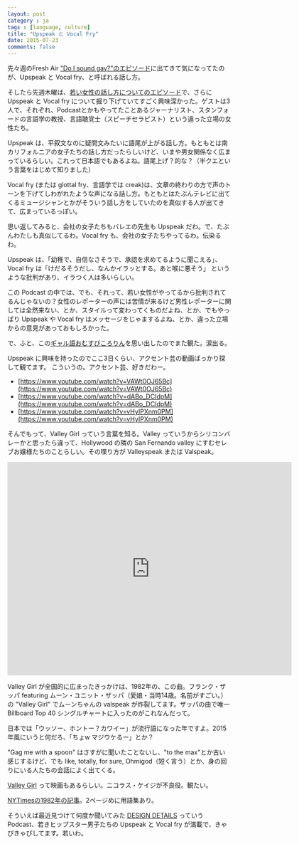 ```yaml
---
layout: post
category : ja
tags : [language, culture]
title: "Upspeak と Vocal Fry"
date: 2015-07-23
comments: false
---
```


先々週のFresh Air ["Do I sound gay?"のエピソード](http://www.npr.org/2015/07/07/420627143/filmmaker-and-speech-pathologist-weigh-in-on-what-it-means-to-sound-gay)に出てきて気になってたのが、Upspeak と Vocal fry、と呼ばれる話し方。

そしたら先週木曜は、[若い女性の話し方についてのエピソード](http://www.npr.org/2015/07/23/425608745/from-upspeak-to-vocal-fry-are-we-policing-young-womens-voices)で、さらに Upspeak と Vocal fry について掘り下げていてすごく興味深かった。ゲストは3人で、それぞれ、Podcastとかもやってたことあるジャーナリスト、スタンフォードの言語学の教授、言語聴覚士（スピーチセラピスト）という違った立場の女性たち。

Upspeak は、平叙文なのに疑問文みたいに語尾が上がる話し方。もともとは南カリフォルニアの女子たちの話し方だったらしいけど、いまや男女関係なく広まっているらしい。これって日本語でもあるよね。語尾上げ？的な？（半クエという言葉をはじめて知りました）

Vocal fry (または glottal fry、言語学では creak)は、文章の終わりの方で声のトーンを下げてしわがれたような声になる話し方。もともとはたぶんテレビに出てくるミュージシャンとかがそういう話し方をしていたのを真似する人が出てきて、広まっているっぽい。

思い返してみると、会社の女子たちもバレエの先生も Upspeak だわ。で、たぶんわたしも真似してるわ。Vocal fry も、会社の女子たちやってるわ。伝染るわ。

Upspeak は、「幼稚で、自信なさそうで、承認を求めてるように聞こえる」、Vocal fry は「けだるそうだし、なんかイラッとする。あと喉に悪そう」 というような批判があり、イラつく人は多いらしい。

この Podcast の中では、でも、それって、若い女性がやってるから批判されてるんじゃないの？女性のレポーターの声には苦情が来るけど男性レポーターに関しては全然来ない、とか、スタイルって変わってくものだよね、とか、でもやっぱり Upspeak や Vocal fry はメッセージをじゃまするよね、とか、違った立場からの意見があっておもしろかった。

で、ふと、この[ギャル語おむすびころりん](https://www.youtube.com/watch?v=32UbQ-pX4f4)を思い出したのでまた観た。涙出る。

Upspeak に興味を持ったのでここ3日くらい、アクセント芸の動画ばっかり探して観てます。
こういうの。アクセント芸、好きだわー。

* [https://www.youtube.com/watch?v=VAWt0OJ65Bc](https://www.youtube.com/watch?v=VAWt0OJ65Bc)
* [https://www.youtube.com/watch?v=dABo_DCIdpM](https://www.youtube.com/watch?v=dABo_DCIdpM)
* [https://www.youtube.com/watch?v=vHyIPXnm0PM](https://www.youtube.com/watch?v=vHyIPXnm0PM)

そんでもって、Valley Girl っていう言葉を知る。Valley っていうからシリコンバレーかと思ったら違って、Hollywood の隣の San Fernando valley にすむセレブお嬢様たちのことらしい。その喋り方が Valleyspeak または Valspeak。

<iframe width="640" height="480" src="https://www.youtube.com/embed/p-LArv-sEQU" frameborder="0" allowfullscreen></iframe>

Valley Girl が全国的に広まったきっかけは、1982年の、この曲。フランク・ザッパ featuring ムーン・ユニット・ザッパ（愛娘・当時14歳。名前がすごい。）の "Valley Girl" でムーンちゃんの valspeak が炸裂してます。ザッパの曲で唯一 Billboard Top 40 シングルチャートに入ったのがこれなんだって。

日本では「ウッソー、ホントー？カワイー」が流行語になった年ですよ。2015年風にいうと何だろ、「ちょw マジウケるー」とか？

"Gag me with a spoon" はさすがに聞いたことないし、"to the max"とか古い感じするけど、でも like, totally, for sure, Ohmigod（短く言う）とか、身の回りにいる人たちの会話によく出てくる。

[Valley Girl](http://www.imdb.com/title/tt0086525/) って映画もあるらしい。ニコラス・ケイジが不良役。観たい。

[NYTimesの1982年の記事](http://www.nytimes.com/1982/09/15/garden/they-re-clothes-crazy-fer-sure-valley-girls-aren-t-just-in-california.html?pagewanted=1)。2ページめに用語集あり。

そういえば最近見つけて何度か聞いてみた [DESIGN DETAILS](http://spec.fm/show/design-details) っていう Podcast、若きヒップスター男子たちの Upspeak と Vocal fry が満載で、きゃぴきゃぴしてます。若いわ。
